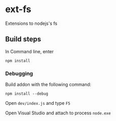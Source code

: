 # ext-fs
Extensions to nodejs's fs
## Build steps
In Command line, enter

```npm install```

### Debugging
Build addon with the following command:

```npm install --debug```

Open ```dev/index.js``` and type ```F5```

Open Visual Studio and attach to process ```node.exe```